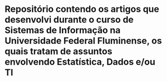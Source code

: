 # Repositório contendo os artigos que desenvolvi durante o curso de Sistemas de Informação na Universidade Federal Fluminense, os quais tratam de assuntos envolvendo Estatística, Dados e/ou TI
